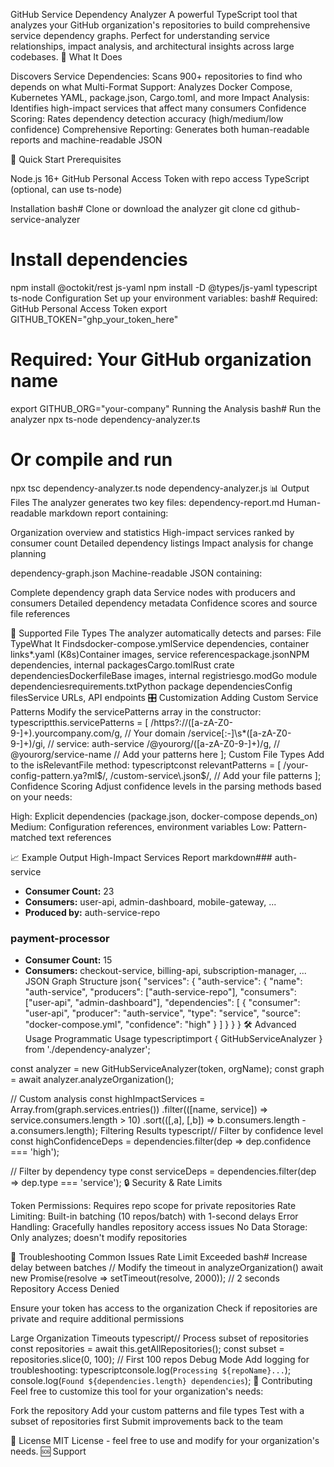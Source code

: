 GitHub Service Dependency Analyzer
A powerful TypeScript tool that analyzes your GitHub organization's repositories to build comprehensive service dependency graphs. Perfect for understanding service relationships, impact analysis, and architectural insights across large codebases.
🎯 What It Does

Discovers Service Dependencies: Scans 900+ repositories to find who depends on what
Multi-Format Support: Analyzes Docker Compose, Kubernetes YAML, package.json, Cargo.toml, and more
Impact Analysis: Identifies high-impact services that affect many consumers
Confidence Scoring: Rates dependency detection accuracy (high/medium/low confidence)
Comprehensive Reporting: Generates both human-readable reports and machine-readable JSON

🚀 Quick Start
Prerequisites

Node.js 16+
GitHub Personal Access Token with repo access
TypeScript (optional, can use ts-node)

Installation
bash# Clone or download the analyzer
git clone <your-repo>
cd github-service-analyzer

# Install dependencies
npm install @octokit/rest js-yaml
npm install -D @types/js-yaml typescript ts-node
Configuration
Set up your environment variables:
bash# Required: GitHub Personal Access Token
export GITHUB_TOKEN="ghp_your_token_here"

# Required: Your GitHub organization name
export GITHUB_ORG="your-company"
Running the Analysis
bash# Run the analyzer
npx ts-node dependency-analyzer.ts

# Or compile and run
npx tsc dependency-analyzer.ts
node dependency-analyzer.js
📊 Output Files
The analyzer generates two key files:
dependency-report.md
Human-readable markdown report containing:

Organization overview and statistics
High-impact services ranked by consumer count
Detailed dependency listings
Impact analysis for change planning

dependency-graph.json
Machine-readable JSON containing:

Complete dependency graph data
Service nodes with producers and consumers
Detailed dependency metadata
Confidence scores and source file references

🔧 Supported File Types
The analyzer automatically detects and parses:
File TypeWhat It Findsdocker-compose.ymlService dependencies, container links*.yaml (K8s)Container images, service referencespackage.jsonNPM dependencies, internal packagesCargo.tomlRust crate dependenciesDockerfileBase images, internal registriesgo.modGo module dependenciesrequirements.txtPython package dependenciesConfig filesService URLs, API endpoints
🎛️ Customization
Adding Custom Service Patterns
Modify the servicePatterns array in the constructor:
typescriptthis.servicePatterns = [
  /https?:\/\/([a-zA-Z0-9-]+)\.yourcompany\.com/g,  // Your domain
  /service[:-]\s*([a-zA-Z0-9-]+)/gi,                // service: auth-service
  /@yourorg\/([a-zA-Z0-9-]+)/g,                     // @yourorg/service-name
  // Add your patterns here
];
Custom File Types
Add to the isRelevantFile method:
typescriptconst relevantPatterns = [
  /your-config-pattern\.ya?ml$/,
  /custom-service\.json$/,
  // Add your file patterns
];
Confidence Scoring
Adjust confidence levels in the parsing methods based on your needs:

High: Explicit dependencies (package.json, docker-compose depends_on)
Medium: Configuration references, environment variables
Low: Pattern-matched text references

📈 Example Output
High-Impact Services Report
markdown### auth-service
- **Consumer Count:** 23
- **Consumers:** user-api, admin-dashboard, mobile-gateway, ...
- **Produced by:** auth-service-repo

### payment-processor
- **Consumer Count:** 15
- **Consumers:** checkout-service, billing-api, subscription-manager, ...
JSON Graph Structure
json{
  "services": {
    "auth-service": {
      "name": "auth-service",
      "producers": ["auth-service-repo"],
      "consumers": ["user-api", "admin-dashboard"],
      "dependencies": [
        {
          "consumer": "user-api",
          "producer": "auth-service",
          "type": "service",
          "source": "docker-compose.yml",
          "confidence": "high"
        }
      ]
    }
  }
}
🛠️ Advanced Usage
Programmatic Usage
typescriptimport { GitHubServiceAnalyzer } from './dependency-analyzer';

const analyzer = new GitHubServiceAnalyzer(token, orgName);
const graph = await analyzer.analyzeOrganization();

// Custom analysis
const highImpactServices = Array.from(graph.services.entries())
  .filter(([name, service]) => service.consumers.length > 10)
  .sort(([,a], [,b]) => b.consumers.length - a.consumers.length);
Filtering Results
typescript// Filter by confidence level
const highConfidenceDeps = dependencies.filter(dep => dep.confidence === 'high');

// Filter by dependency type
const serviceDeps = dependencies.filter(dep => dep.type === 'service');
🔒 Security & Rate Limits

Token Permissions: Requires repo scope for private repositories
Rate Limiting: Built-in batching (10 repos/batch) with 1-second delays
Error Handling: Gracefully handles repository access issues
No Data Storage: Only analyzes; doesn't modify repositories

🐛 Troubleshooting
Common Issues
Rate Limit Exceeded
bash# Increase delay between batches
// Modify the timeout in analyzeOrganization()
await new Promise(resolve => setTimeout(resolve, 2000)); // 2 seconds
Repository Access Denied

Ensure your token has access to the organization
Check if repositories are private and require additional permissions

Large Organization Timeouts
typescript// Process subset of repositories
const repositories = await this.getAllRepositories();
const subset = repositories.slice(0, 100); // First 100 repos
Debug Mode
Add logging for troubleshooting:
typescriptconsole.log(`Processing ${repoName}...`);
console.log(`Found ${dependencies.length} dependencies`);
🤝 Contributing
Feel free to customize this tool for your organization's needs:

Fork the repository
Add your custom patterns and file types
Test with a subset of repositories first
Submit improvements back to the team

📝 License
MIT License - feel free to use and modify for your organization's needs.
🆘 Support

